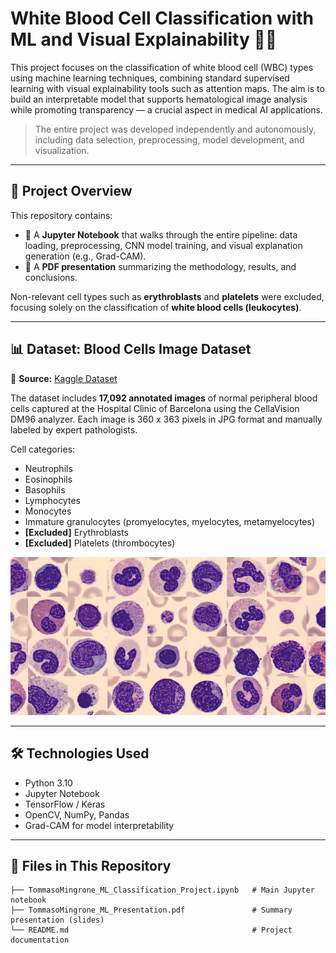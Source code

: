 # White Blood Cell Classification with ML and Visual Explainability 🧬🔬

This project focuses on the classification of white blood cell (WBC) types using machine learning techniques, combining standard supervised learning with visual explainability tools such as attention maps. The aim is to build an interpretable model that supports hematological image analysis while promoting transparency — a crucial aspect in medical AI applications.

> The entire project was developed independently and autonomously, including data selection, preprocessing, model development, and visualization.

---

## 🧾 Project Overview

This repository contains:
- 🧠 A **Jupyter Notebook** that walks through the entire pipeline: data loading, preprocessing, CNN model training, and visual explanation generation (e.g., Grad-CAM).
- 📄 A **PDF presentation** summarizing the methodology, results, and conclusions.

Non-relevant cell types such as **erythroblasts** and **platelets** were excluded, focusing solely on the classification of **white blood cells (leukocytes)**.

---

## 📊 Dataset: Blood Cells Image Dataset

📎 **Source:** [Kaggle Dataset](https://www.kaggle.com/datasets/unclesamulus/blood-cells-image-dataset)

The dataset includes **17,092 annotated images** of normal peripheral blood cells captured at the Hospital Clinic of Barcelona using the CellaVision DM96 analyzer. Each image is 360 x 363 pixels in JPG format and manually labeled by expert pathologists.

Cell categories:
- Neutrophils
- Eosinophils
- Basophils
- Lymphocytes
- Monocytes
- Immature granulocytes (promyelocytes, myelocytes, metamyelocytes)
- **[Excluded]** Erythroblasts
- **[Excluded]** Platelets (thrombocytes)

![White Blood Cell Samples](dataset-cover.jpg)

---

## 🛠️ Technologies Used

- Python 3.10
- Jupyter Notebook
- TensorFlow / Keras
- OpenCV, NumPy, Pandas
- Grad-CAM for model interpretability

---

## 📁 Files in This Repository

```plaintext
├── TommasoMingrone_ML_Classification_Project.ipynb   # Main Jupyter notebook
├── TommasoMingrone_ML_Presentation.pdf               # Summary presentation (slides)
└── README.md                                         # Project documentation
